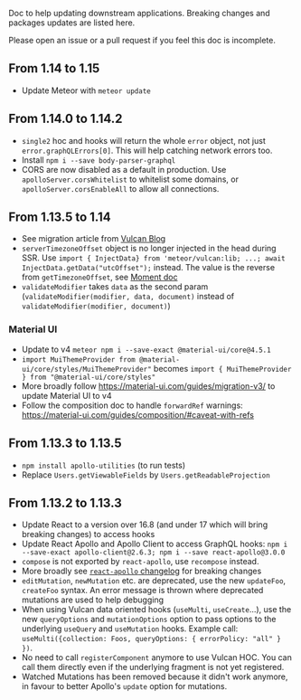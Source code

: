 Doc to help updating downstream applications. Breaking changes and packages updates are listed here.

Please open an issue or a pull request if you feel this doc is incomplete.

## From 1.14 to 1.15

- Update Meteor with `meteor update`

## From 1.14.0 to 1.14.2

- `single2` hoc and hooks will return the whole `error` object, not just `error.graphQLErrors[0]`. This will help catching network errors too.
- Install `npm i --save body-parser-graphql`
- CORS are now disabled as a default in production. Use `apolloServer.corsWhitelist` to whitelist some domains, or `apolloServer.corsEnableAll` to allow all 
connections.

## From 1.13.5 to 1.14

- See migration article from [Vulcan Blog](https://blog.vulcanjs.org/)
- `serverTimezoneOffset` object is no longer injected in the head during SSR. Use `import { InjectData} from 'meteor/vulcan:lib; ...; await InjectData.getData("utcOffset");` instead. The value is the reverse from `getTimezoneOffset`, see [Moment doc](https://momentjscom.readthedocs.io/en/latest/moment/03-manipulating/09-utc-offset/)
- `validateModifier` takes `data` as the second param (`validateModifier(modifier, data, document)` instead of `validateModifier(modifier, document)`)

### Material UI
- Update to v4 `meteor npm i --save-exact @material-ui/core@4.5.1`
- `import MuiThemeProvider from @material-ui/core/styles/MuiThemeProvider"` becomes `import { MuiThemeProvider } from "@material-ui/core/styles"`
- More broadly follow https://material-ui.com/guides/migration-v3/ to update Material UI to v4
- Follow the composition doc to handle `forwardRef` warnings: https://material-ui.com/guides/composition/#caveat-with-refs

## From 1.13.3 to 1.13.5

- `npm install apollo-utilities` (to run tests)
- Replace `Users.getViewableFields` by `Users.getReadableProjection` 


## From 1.13.2 to 1.13.3

- Update React to a version over 16.8 (and under 17 which will bring breaking changes) to access hooks
- Update React Apollo and Apollo Client to access GraphQL hooks: `npm i --save-exact apollo-client@2.6.3; npm i --save react-apollo@3.0.0`
- `compose` is not exported by `react-apollo`, use `recompose` instead.
- More broadly see [`react-apollo` changelog](https://github.com/apollographql/react-apollo/blob/master/Changelog.md) for breaking changes
- `editMutation`, `newMutation` etc. are deprecated, use the new `updateFoo`, `createFoo` syntax. An error message is thrown where deprecated mutations are used to help debugging
- When using Vulcan data oriented hooks (`useMulti`, `useCreate`...), use the new `queryOptions` and `mutationOptions` option to pass options to the underlying `useQuery` and `useMutation` hooks.
Example call: `useMulti({collection: Foos, queryOptions: { errorPolicy: "all" } })`.
- No need to call `registerComponent` anymore to use Vulcan HOC. You can call them directly even if the underlying fragment is not yet registered.
- Watched Mutations has been removed because it didn't work anymore, in favour to better Apollo's `update` option for mutations.

